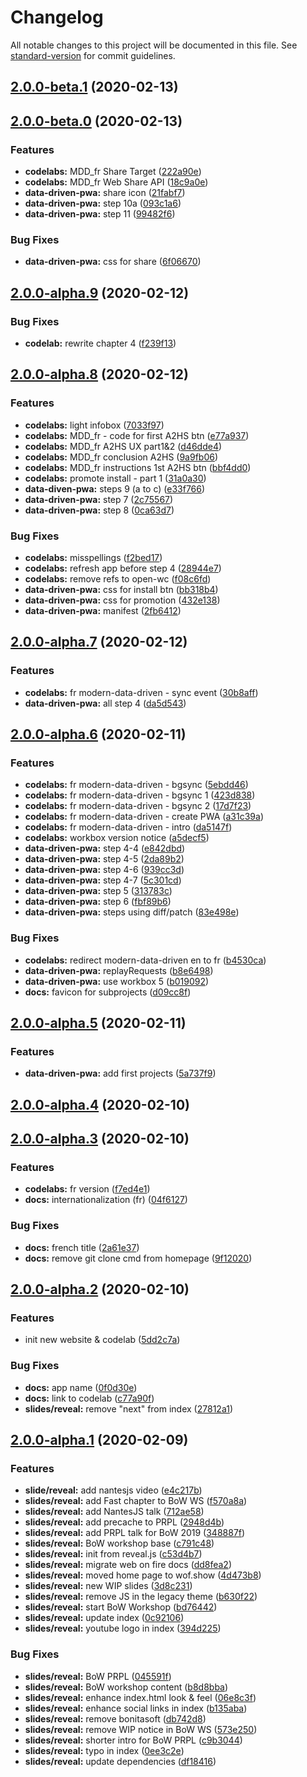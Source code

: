 # Changelog

All notable changes to this project will be documented in this file. See [standard-version](https://github.com/conventional-changelog/standard-version) for commit guidelines.

## [2.0.0-beta.1](https://github.com/noelmace/web-on-fire/compare/v2.0.0-beta.0...v2.0.0-beta.1) (2020-02-13)

## [2.0.0-beta.0](https://github.com/noelmace/web-on-fire/compare/v2.0.0-alpha.9...v2.0.0-beta.0) (2020-02-13)


### Features

* **codelabs:** MDD_fr Share Target ([222a90e](https://github.com/noelmace/web-on-fire/commit/222a90e1601b5c3e7388bc1910d48304e851b464))
* **codelabs:** MDD_fr Web Share API ([18c9a0e](https://github.com/noelmace/web-on-fire/commit/18c9a0efeeab743e6b2f9c52317093059e95e875))
* **data-driven-pwa:** share icon ([21fabf7](https://github.com/noelmace/web-on-fire/commit/21fabf7897a135a92eeea02f9cb9927c23e765c0))
* **data-driven-pwa:** step 10a ([093c1a6](https://github.com/noelmace/web-on-fire/commit/093c1a6923be7d1f95af6fecc4abb6cebe054f48))
* **data-driven-pwa:** step 11 ([99482f6](https://github.com/noelmace/web-on-fire/commit/99482f65b33dc4839d54737cd84f7f0f052bdbd0))


### Bug Fixes

* **data-driven-pwa:** css for share ([6f06670](https://github.com/noelmace/web-on-fire/commit/6f066703a2b080ea7d86c2747e15a4142a174d82))

## [2.0.0-alpha.9](https://github.com/noelmace/web-on-fire/compare/v2.0.0-alpha.8...v2.0.0-alpha.9) (2020-02-12)


### Bug Fixes

* **codelab:** rewrite chapter 4 ([f239f13](https://github.com/noelmace/web-on-fire/commit/f239f13142be6c5adec8a5304b7be0fb486e5eec))

## [2.0.0-alpha.8](https://github.com/noelmace/web-on-fire/compare/v2.0.0-alpha.7...v2.0.0-alpha.8) (2020-02-12)


### Features

* **codelabs:** light infobox ([7033f97](https://github.com/noelmace/web-on-fire/commit/7033f97f574f4de9a1ef2d43f1d30140e773d485))
* **codelabs:** MDD_fr - code for first A2HS btn ([e77a937](https://github.com/noelmace/web-on-fire/commit/e77a9379d7fd38d418852da873b36f648be17cbd))
* **codelabs:** MDD_fr A2HS UX part1&2 ([d46dde4](https://github.com/noelmace/web-on-fire/commit/d46dde4e4d01aeec95005f2ebed2b98374532c72))
* **codelabs:** MDD_fr conclusion A2HS ([9a9fb06](https://github.com/noelmace/web-on-fire/commit/9a9fb065233fac5808a59fe4304e0fa06cc74f01))
* **codelabs:** MDD_fr instructions 1st A2HS btn ([bbf4dd0](https://github.com/noelmace/web-on-fire/commit/bbf4dd0ab295093d9a4c3e4c0010492d4aff80f7))
* **codelabs:** promote install - part 1 ([31a0a30](https://github.com/noelmace/web-on-fire/commit/31a0a300d01126d9a3ccb70629a90700b5b0ec6e))
* **data-diven-pwa:** steps 9 (a to c) ([e33f766](https://github.com/noelmace/web-on-fire/commit/e33f76697be588bcd4645c7a4e0b2d8e9ec32566))
* **data-driven-pwa:** step 7 ([2c75567](https://github.com/noelmace/web-on-fire/commit/2c75567193895725ccf8404dc64a414b23df6898))
* **data-driven-pwa:** step 8 ([0ca63d7](https://github.com/noelmace/web-on-fire/commit/0ca63d7927ebf57a60335365a7f2a2c65075738f))


### Bug Fixes

* **codelabs:** misspellings ([f2bed17](https://github.com/noelmace/web-on-fire/commit/f2bed1768e198878e655252601046076494061dd))
* **codelabs:** refresh app before step 4 ([28944e7](https://github.com/noelmace/web-on-fire/commit/28944e7e0e3cd93a0175f2fe543dbd3200488560))
* **codelabs:** remove refs to open-wc ([f08c6fd](https://github.com/noelmace/web-on-fire/commit/f08c6fd702164b95646a9e30a9adee3ea9b4f05c))
* **data-driven-pwa:** css for install btn ([bb318b4](https://github.com/noelmace/web-on-fire/commit/bb318b44740da89915e0fbae0fcd2abae1cf9a2a))
* **data-driven-pwa:** css for promotion ([432e138](https://github.com/noelmace/web-on-fire/commit/432e13869fa3178b51c7987727a8fde5c6e428e2))
* **data-driven-pwa:** manifest ([2fb6412](https://github.com/noelmace/web-on-fire/commit/2fb64129c9d62cb4668c0846eeca3dcbfd84920e))

## [2.0.0-alpha.7](https://github.com/noelmace/web-on-fire/compare/v2.0.0-alpha.6...v2.0.0-alpha.7) (2020-02-12)


### Features

* **codelabs:** fr modern-data-driven - sync event ([30b8aff](https://github.com/noelmace/web-on-fire/commit/30b8affc5fbeefde086878e58872b4d7fe161140))
* **data-driven-pwa:** all step 4 ([da5d543](https://github.com/noelmace/web-on-fire/commit/da5d543f5426ab7d9e7abe263f169bd67e46ae73))

## [2.0.0-alpha.6](https://github.com/noelmace/web-on-fire/compare/v2.0.0-alpha.5...v2.0.0-alpha.6) (2020-02-11)


### Features

* **codelabs:** fr modern-data-driven - bgsync ([5ebdd46](https://github.com/noelmace/web-on-fire/commit/5ebdd467acec84f85df93a1bcb40c98f021b3264))
* **codelabs:** fr modern-data-driven - bgsync 1 ([423d838](https://github.com/noelmace/web-on-fire/commit/423d83811a1da1d1537b2d8023d2b382c9a02d94))
* **codelabs:** fr modern-data-driven - bgsync 2 ([17d7f23](https://github.com/noelmace/web-on-fire/commit/17d7f230b35a4ccd25b7c4baae376b5e8f7c2130))
* **codelabs:** fr modern-data-driven - create PWA ([a31c39a](https://github.com/noelmace/web-on-fire/commit/a31c39a07b3fd73f7f12532a0f3c7b982f4a7b33))
* **codelabs:** fr modern-data-driven - intro ([da5147f](https://github.com/noelmace/web-on-fire/commit/da5147fc55ca86233378e89ffa13564b7be7e8f1))
* **codelabs:** workbox version notice ([a5decf5](https://github.com/noelmace/web-on-fire/commit/a5decf558301b323b9d4e484ef1dcc70063303d2))
* **data-driven-pwa:** step 4-4 ([e842dbd](https://github.com/noelmace/web-on-fire/commit/e842dbdae7162240cd81b23563d2a1b59ed18421))
* **data-driven-pwa:** step 4-5 ([2da89b2](https://github.com/noelmace/web-on-fire/commit/2da89b2880ef670994fddecfc0dd18e5935ae295))
* **data-driven-pwa:** step 4-6 ([939cc3d](https://github.com/noelmace/web-on-fire/commit/939cc3d0e4364fd313d0dc9c296bb6269d69919e))
* **data-driven-pwa:** step 4-7 ([5c301cd](https://github.com/noelmace/web-on-fire/commit/5c301cd39126c70a35fb898d5bebd6bbf7f8e281))
* **data-driven-pwa:** step 5 ([313783c](https://github.com/noelmace/web-on-fire/commit/313783c33fd653b9348f235ca4518fb2e3ce2150))
* **data-driven-pwa:** step 6 ([fbf89b6](https://github.com/noelmace/web-on-fire/commit/fbf89b6af7d9230152845da9da8aa6e9f29ac180))
* **data-driven-pwa:** steps using diff/patch ([83e498e](https://github.com/noelmace/web-on-fire/commit/83e498e4edd35d88f2fc44986c52a2a0bf968c16))


### Bug Fixes

* **codelabs:** redirect modern-data-driven en to fr ([b4530ca](https://github.com/noelmace/web-on-fire/commit/b4530ca8a79c2c02986559215275986f88f143bd))
* **data-driven-pwa:** replayRequests ([b8e6498](https://github.com/noelmace/web-on-fire/commit/b8e64987b501b73dad3e6a5997412b346112bd28))
* **data-driven-pwa:** use workbox 5 ([b019092](https://github.com/noelmace/web-on-fire/commit/b01909237649e083ac2d68e29956115d8c2a34c5))
* **docs:** favicon for subprojects ([d09cc8f](https://github.com/noelmace/web-on-fire/commit/d09cc8f255e34ff5ff4834d15a81cb3e023252b3))

## [2.0.0-alpha.5](https://github.com/noelmace/web-on-fire/compare/v2.0.0-alpha.4...v2.0.0-alpha.5) (2020-02-11)


### Features

* **data-driven-pwa:** add first projects ([5a737f9](https://github.com/noelmace/web-on-fire/commit/5a737f98ae493fcf414e762ff6f5c72a4f0381db))

## [2.0.0-alpha.4](https://github.com/noelmace/web-on-fire/compare/v2.0.0-alpha.3...v2.0.0-alpha.4) (2020-02-10)

## [2.0.0-alpha.3](https://github.com/noelmace/web-on-fire/compare/v2.0.0-alpha.2...v2.0.0-alpha.3) (2020-02-10)


### Features

* **codelabs:** fr version ([f7ed4e1](https://github.com/noelmace/web-on-fire/commit/f7ed4e10fd9bf440d8e76b536cdb78c9916518a3))
* **docs:** internationalization (fr) ([04f6127](https://github.com/noelmace/web-on-fire/commit/04f6127615d1d9cc28effb5a9ceee63831f8f041))


### Bug Fixes

* **docs:** french title ([2a61e37](https://github.com/noelmace/web-on-fire/commit/2a61e375462511cb655d7c5e13d8bb2d5e5343a8))
* **docs:** remove git clone cmd from homepage ([9f12020](https://github.com/noelmace/web-on-fire/commit/9f1202004015f84d7a3befc9394d9050652dc210))

## [2.0.0-alpha.2](https://github.com/noelmace/web-on-fire/compare/v2.0.0-alpha.1...v2.0.0-alpha.2) (2020-02-10)


### Features

* init new website & codelab ([5dd2c7a](https://github.com/noelmace/web-on-fire/commit/5dd2c7a7bb1d8e7451e7a8d3aea5e43b66d52795))


### Bug Fixes

* **docs:** app name ([0f0d30e](https://github.com/noelmace/web-on-fire/commit/0f0d30e76685d21bf16712698376c1ae98ceb2b2))
* **docs:** link to codelab ([c77a90f](https://github.com/noelmace/web-on-fire/commit/c77a90fea35c6b566523e07486418fe16852ef70))
* **slides/reveal:** remove "next" from index ([27812a1](https://github.com/noelmace/web-on-fire/commit/27812a164517f31eba775609156e0c3ef5d2fc58))

## [2.0.0-alpha.1](https://github.com/noelmace/web-on-fire/compare/v1.0.0...v2.0.0-alpha.1) (2020-02-09)


### Features

* **slide/reveal:** add nantesjs video ([e4c217b](https://github.com/noelmace/web-on-fire/commit/e4c217b201dc28abc2ac7a6045072e3b64b4607e))
* **slides/reveal:** add Fast chapter to BoW WS ([f570a8a](https://github.com/noelmace/web-on-fire/commit/f570a8a31815a4b8de0e0c1b6dc1c0df50793f5d))
* **slides/reveal:** add NantesJS talk ([712ae58](https://github.com/noelmace/web-on-fire/commit/712ae588c52c5635b3be7dce0258fc416df8200d))
* **slides/reveal:** add precache to PRPL ([2948d4b](https://github.com/noelmace/web-on-fire/commit/2948d4b9020ceeae32693bf21bc4a885f2c081d6))
* **slides/reveal:** add PRPL talk for BoW 2019 ([348887f](https://github.com/noelmace/web-on-fire/commit/348887f63031e501954ab13a9e5dfe643c7cf863))
* **slides/reveal:** BoW workshop base ([c791c48](https://github.com/noelmace/web-on-fire/commit/c791c48414701542ead56c8d856426b86e092c5e))
* **slides/reveal:** init from reveal.js ([c53d4b7](https://github.com/noelmace/web-on-fire/commit/c53d4b760ce35b60b8f03d3fab656eb2feb660f9))
* **slides/reveal:** migrate web on fire docs ([dd8fea2](https://github.com/noelmace/web-on-fire/commit/dd8fea293e905fd2d7a114d54f54232e9bdea341))
* **slides/reveal:** moved home page to wof.show ([4d473b8](https://github.com/noelmace/web-on-fire/commit/4d473b88ba3ade23dfac0b5108375f749eed8e3f))
* **slides/reveal:** new WIP slides ([3d8c231](https://github.com/noelmace/web-on-fire/commit/3d8c2313743819541abcece3ea5fe10d6e7b4ec8))
* **slides/reveal:** remove JS in the legacy theme ([b630f22](https://github.com/noelmace/web-on-fire/commit/b630f2286fb0bc84c4a8ff5435a04f829557e107))
* **slides/reveal:** start BoW Workshop ([bd76442](https://github.com/noelmace/web-on-fire/commit/bd76442680b68859287602859e19ecb36331ceb8))
* **slides/reveal:** update index ([0c92106](https://github.com/noelmace/web-on-fire/commit/0c92106f47ff814a026e5ba18033bb6c696a2f16))
* **slides/reveal:** youtube logo in index ([394d225](https://github.com/noelmace/web-on-fire/commit/394d22539950cff7c6131c6eda73151bf0a79dbb))


### Bug Fixes

* **slides/reveal:** BoW PRPL ([045591f](https://github.com/noelmace/web-on-fire/commit/045591f61bb9b05004b1fa56cc1fa6660316302d))
* **slides/reveal:** BoW workshop content ([b8d8bba](https://github.com/noelmace/web-on-fire/commit/b8d8bba1a6f24f4b5349a8e8ea250135024e58ce))
* **slides/reveal:** enhance index.html look & feel ([06e8c3f](https://github.com/noelmace/web-on-fire/commit/06e8c3fdcd35c654c824bf677e04a72f591f7a4e))
* **slides/reveal:** enhance social links in index ([b135aba](https://github.com/noelmace/web-on-fire/commit/b135abaa75d883b4d879620e679e330826aae27e))
* **slides/reveal:** remove bonitasoft ([db742d8](https://github.com/noelmace/web-on-fire/commit/db742d816b8477ce48d070e266a7fc4bf52691d5))
* **slides/reveal:** remove WIP notice in BoW WS ([573e250](https://github.com/noelmace/web-on-fire/commit/573e250b6c1b4f1272b98709f867efbad500d807))
* **slides/reveal:** shorter intro for BoW PRPL ([c9b3044](https://github.com/noelmace/web-on-fire/commit/c9b304413e9a31593fef8c1d2771663ebf06e70a))
* **slides/reveal:** typo in index ([0ee3c2e](https://github.com/noelmace/web-on-fire/commit/0ee3c2ebb1eb6bb25b9d4c7e0db59cb6447c2e62))
* **slides/reveal:** update dependencies ([df18416](https://github.com/noelmace/web-on-fire/commit/df18416d996a2a6985701be2bda927fcfe587319))
